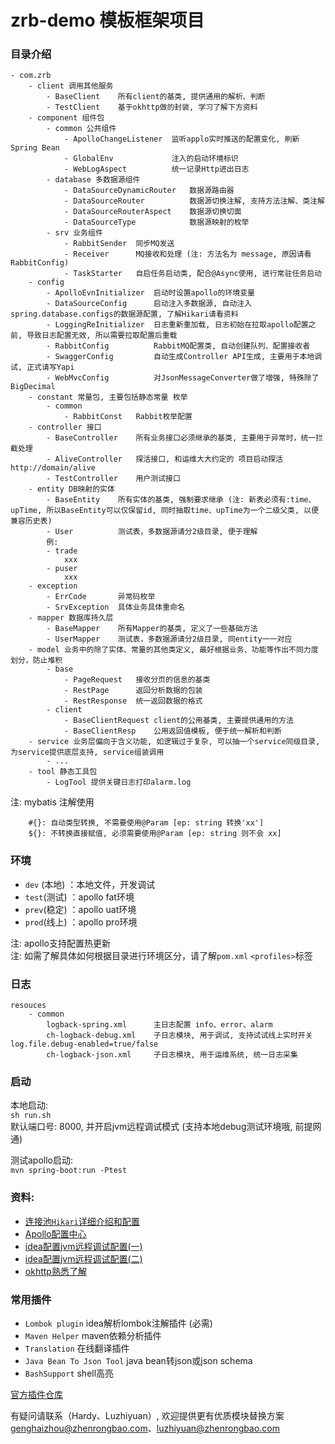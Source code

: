 # zrb-demo 模板框架项目

### 目录介绍
```
- com.zrb
    - client 调用其他服务
        - BaseClient    所有client的基类, 提供通用的解析、判断
        - TestClient    基于okhttp做的封装, 学习了解下方资料
    - component 组件包
        - common 公共组件
            - ApolloChangeListener  监听applo实时推送的配置变化, 刷新Spring Bean  
            - GlobalEnv             注入的启动环境标识
            - WebLogAspect          统一记录Http进出日志
        - database 多数据源组件
            - DataSourceDynamicRouter   数据源路由器
            - DataSourceRouter          数据源切换注解, 支持方法注解、类注解
            - DataSourceRouterAspect    数据源切换切面
            - DataSourceType            数据源映射的枚举
        - srv 业务组件
            - RabbitSender  同步MQ发送
            - Receiver      MQ接收和处理 (注: 方法名为 message, 原因请看RabbitConfig)
            - TaskStarter   自启任务启动类, 配合@Async使用, 进行常驻任务启动
    - config
        - ApolloEvnInitializer  启动时设置apollo的环境变量
        - DataSourceConfig      启动注入多数据源, 自动注入spring.database.configs的数据源配置, 了解Hikari请看资料
        - LoggingReInitializer  日志重新重加载, 日志初始在拉取apollo配置之前, 导致日志配置无效, 所以需要拉取配置后重载
        - RabbitConfig          RabbitMQ配置类, 自动创建队列、配置接收者
        - SwaggerConfig         自动生成Controller API生成, 主要用于本地调试, 正式请写Yapi
        - WebMvcConfig          对JsonMessageConverter做了增强, 特殊除了BigDecimal
    - constant 常量包, 主要包括静态常量 枚举
        - common
            - RabbitConst   Rabbit枚举配置 
    - controller 接口
        - BaseController    所有业务接口必须继承的基类, 主要用于异常时，统一拦截处理
        - AliveController   探活接口, 和运维大大约定的 项目启动探活 http://domain/alive
        - TestController    用户测试接口
    - entity DB映射的实体
        - BaseEntity    所有实体的基类, 强制要求继承 (注: 新表必须有:time、upTime, 所以BaseEntity可以仅保留id, 同时抽取time、upTime为一个二级父类, 以便兼容历史表)
        - User          测试表，多数据源请分2级目录, 便于理解
        例:
        - trade         
            xxx
        - puser         
            xxx
    - exception
        - ErrCode       异常码枚举
        - SrvException  具体业务具体重命名 
    - mapper 数据库持久层
        - BaseMapper    所有Mapper的基类, 定义了一些基础方法
        - UserMapper    测试表，多数据源请分2级目录, 同entity一一对应
    - model 业务中的除了实体、常量的其他类定义, 最好根据业务、功能等作出不同力度划分，防止堆积
        - base
            - PageRequest   接收分页的信息的基类
            - RestPage      返回分析数据的包装
            - RestResponse  统一返回数据的格式
        - client
            - BaseClientRequest client的公用基类, 主要提供通用的方法
            - BaseClientResp    公用返回值模板, 便于统一解析和判断
    - service 业务层偏向于含义功能, 如逻辑过于复杂, 可以抽一个service同级目录, 为service提供底层支持, service组装调用
        - ...
    - tool 静态工具包
        - LogTool 提供关键日志打印alarm.log
```
注: mybatis 注解使用 
```
    #{}: 自动类型转换, 不需要使用@Param [ep: string 转换'xx']
    ${}: 不转换直接赋值, 必须需要使用@Param [ep: string 则不会 xx] 
```

### 环境
- `dev` (本地) ：本地文件，开发调试
- `test`(测试) ：apollo fat环境
- `prev`(稳定) ：apollo uat环境
- `prod`(线上) ：apollo pro环境
    
注: apollo支持配置热更新 <br/>
注: 如需了解具体如何根据目录进行环境区分，请了解`pom.xml` `<profiles>`标签


### 日志
```
resouces
    - common
        logback-spring.xml      主日志配置 info、error、alarm
        ch-logback-debug.xml    子日志模块, 用于调试, 支持试试线上实时开关 log.file.debug-enabled=true/false
        ch-logback-json.xml     子日志模块, 用于运维系统, 统一日志采集
```

### 启动
本地启动:<br/>
`sh run.sh`<br/>
默认端口号: 8000, 并开启jvm远程调试模式 (支持本地debug测试环境哦, 前提网通)

测试apollo启动:<br/>
`mvn spring-boot:run -Ptest`

### 资料:
- [ 连接池`Hikari`详细介绍和配置 ](https://github.com/brettwooldridge/HikariCP#essentials)
- [ Apollo配置中心 ](http://apollo-portal.zhenrongbao.com/config.html?#/appid=zrb-demo)
- [ idea配置jvm远程调试配置(一) ](https://stackoverflow.com/questions/21114066/attach-intellij-idea-debugger-to-a-running-java-process)
- [ idea配置jvm远程调试配置(二) ](https://juejin.im/entry/5c1c8cf45188257c30460369)
- [ okhttp熟悉了解 ](https://github.com/square/okhttp)


### 常用插件
- `Lombok plugin` idea解析lombok注解插件 (必需)
- `Maven Helper` maven依赖分析插件
- `Translation`   在线翻译插件
- `Java Bean To Json Tool` java bean转json或json schema
- `BashSupport` shell高亮

[ 官方插件仓库 ](https://plugins.jetbrains.com/idea)


有疑问请联系（Hardy、Luzhiyuan）, 欢迎提供更有优质模块替换方案 genghaizhou@zhenrongbao.com、luzhiyuan@zhenrongbao.com